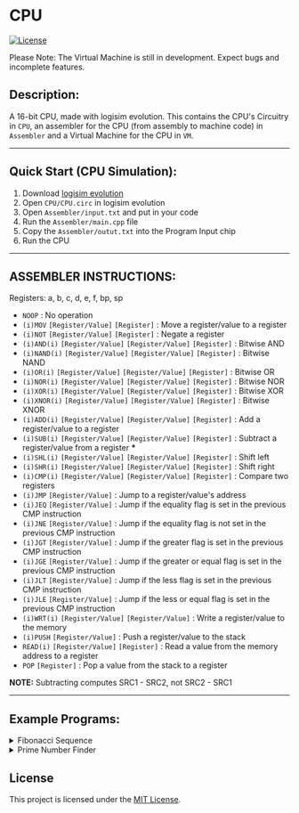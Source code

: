 # CPU

[![License](https://img.shields.io/badge/license-MIT-blue.svg)](https://opensource.org/licenses/MIT)

Please Note: The Virtual Machine is still in development. Expect bugs and incomplete features.

## Description:
A 16-bit CPU, made with logisim evolution. This contains the CPU's Circuitry in `CPU`, an assembler for the CPU (from assembly to machine code) in `Assembler` and a Virtual Machine for the CPU in `VM`.

---

## Quick Start (CPU Simulation):
1) Download [logisim evolution](https://github.com/logisim-evolution/logisim-evolution)
2) Open `CPU/CPU.circ` in logisim evolution
3) Open `Assembler/input.txt` and put in your code
4) Run the `Assembler/main.cpp` file
5) Copy the `Assembler/outut.txt` into the Program Input chip
6) Run the CPU

---

## ASSEMBLER INSTRUCTIONS:
Registers: a, b, c, d, e, f, bp, sp

- `NOOP` : No operation
- `(i)MOV` `[Register/Value]` `[Register]` : Move a register/value to a register
- `(i)NOT` `[Register/Value]` `[Register]` : Negate a register
- `(i)AND(i)` `[Register/Value]` `[Register/Value]` `[Register]` : Bitwise AND
- `(i)NAND(i)` `[Register/Value]` `[Register/Value]` `[Register]` : Bitwise NAND
- `(i)OR(i)` `[Register/Value]` `[Register/Value]` `[Register]` : Bitwise OR
- `(i)NOR(i)` `[Register/Value]` `[Register/Value]` `[Register]` : Bitwise NOR
- `(i)XOR(i)` `[Register/Value]` `[Register/Value]` `[Register]` : Bitwise XOR
- `(i)XNOR(i)` `[Register/Value]` `[Register/Value]` `[Register]` : Bitwise XNOR
- `(i)ADD(i)` `[Register/Value]` `[Register/Value]` `[Register]` : Add a register/value to a register
- `(i)SUB(i)` `[Register/Value]` `[Register/Value]` `[Register]` : Subtract a register/value from a register **__*__**
- `(i)SHL(i)` `[Register/Value]` `[Register/Value]` `[Register]` : Shift left
- `(i)SHR(i)` `[Register/Value]` `[Register/Value]` `[Register]` : Shift right
- `(i)CMP(i)` `[Register/Value]` `[Register/Value]` `[Register]` : Compare two registers
- `(i)JMP` `[Register/Value]` : Jump to a register/value's address
- `(i)JEQ` `[Register/Value]` : Jump if the equality flag is set in the previous CMP instruction
- `(i)JNE` `[Register/Value]` : Jump if the equality flag is not set in the previous CMP instruction
- `(i)JGT` `[Register/Value]` : Jump if the greater flag is set in the previous CMP instruction
- `(i)JGE` `[Register/Value]` : Jump if the greater or equal flag is set in the previous CMP instruction
- `(i)JLT` `[Register/Value]` : Jump if the less flag is set in the previous CMP instruction
- `(i)JLE` `[Register/Value]` : Jump if the less or equal flag is set in the previous CMP instruction
- `(i)WRT(i)` `[Register/Value]` `[Register/Value]` : Write a register/value to the memory
- `(i)PUSH` `[Register/Value]` : Push a register/value to the stack
- `READ(i)` `[Register/Value]` `[Register]` : Read a value from the memory address to a register
- `POP` `[Register]` : Pop a value from the stack to a register

**__NOTE:__** Subtracting computes SRC1 - SRC2, not SRC2 - SRC1

---
## Example Programs:
<details>
<summary>Fibonacci Sequence</summary>

`input.txt`:
```assembly
iMOV 1, b
ADDi sp 10 sp

#start
ADD a b c
PUSH c
MOV b a
MOV c b
iJMP start
```

`output.txt (+ formatting)`:
```
0000 8201 0001 4bc7 000a 0a0a 3c80 0240
0281 9400 0005 0000 0000 0000 0000 0000
```
</details>

<details>
<summary>Prime Number Finder</summary>

`input.txt`:
```assembly
#start:
    iMOV 100 a;
    iMOV 210 sp;
    iMOV 2 b;

#removemultiples:
    ADDi c 100 c;
    iWRT 0xffff c;
    SUBi c 100 c;
    ADD b c c;
CMP c a;
iJLT removemultiples;

#nextnumber:
    ADDi b 101 b;
    READ b c;
    SUBi b 100 b;
CMPi c 0xffff;
iJEQ nextnumber;

#checkcondition:
    PUSH a;
    SHR a a;
    CMP a b;
    POP a;
iJLT 300;

MOV b c;
SHL c c;
iJMP removemultiples;
```

`output.txt (+ formatting)`:
```
0000 8200 0064 8207 00d2 8201 0002 4a82
0064 9c10 ffff 4c82 0064 0a52 1280 9800
0007 4a41 0065 1e0a 4c41 0064 5280 ffff
9600 0011 3c00 1000 1208 3e00 9800 012c
0242 0e82 9400 0007 0000 0000 0000 0000
```
</details>


## License
This project is licensed under the [MIT License](LICENSE).
